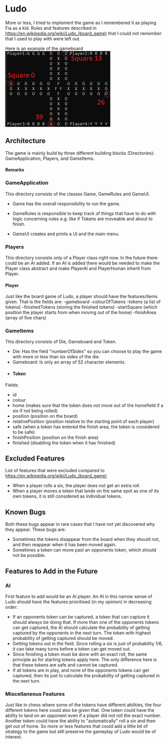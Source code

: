# Ludo
More or less, I tried to implement the game as I remembered it as playing Fia as a kid. Rules and features described in https://en.wikipedia.org/wiki/Ludo_(board_game) that I could not remember that I used to play with were left out.

Here is an example of the gameboard
![](https://github.com/hkanjohansson/Ludo/blob/main/LudoApplication/GameboardExample.png)
## Architecture
The game is mainly build by three different building blocks (Directories): GameApplication, Players, and GameItems. 

#### Remarks

### GameApplication
This directory consists of the classes Game, GameRules and GameUI. 

- Game has the overall responsibility to run the game. 

- GameRules is responsible to keep track of things that have to do with logic concerning rules e.g. like if Tokens are moveable and about to finish.

- GameUI creates and prints a UI and the main menu.

### Players
This directory consists only of a Player class right now. In the future there could be an AI added. If an AI is added there would be needed to make the Player class abstract and make PlayerAI and PlayerHuman inherit from Player.

#### Player
Just like the board game of Ludo, a player should have the features/items given. That is the fields are:
-gameboard
-colourOfTokens
-tokens (a list of tokens)
-finishedTokens (storing the finished tokens)
-startSquare (which position the player starts from when moving out of the home)
-finishArea (array of five chars)
### GameItems
This directory consists of Die, Gameboard and Token.

- Die: Has the field "numberOfSides" so you can choose to play the game with more or less than six sides of the die.
- Gameboard: Is only an array of 52 character elements.
- #### Token
Fields: 
- id
- colour
- home (makes sure that the token does not move out of the homefield if a six if not being rolled)
- position (position on the board)
- relativePosition (position relative to the starting point of each player)
- safe (when a token has entered the finish area, the token is considered to be safe)
- finishPosition (position on the finish area)
- finished (disabling the token when it has finished)

## Excluded Features
List of features that were excluded compared to https://en.wikipedia.org/wiki/Ludo_(board_game)
- When a player rolls a six, the player does not get an extra roll.
- When a player moves a token that lands on the same spot as one of its own tokens, it is still considered as individual tokens.
## Known Bugs
Both these bugs appear in rare cases that I have not yet discovered why they appear. These bugs are:
- Sometimes the tokens disappear from the board when they should not, and then reappear when it has been moved again.
- Sometimes a token can move past an opponents token, which should not be possible.
## Features to Add in the Future

### AI
First feature to add would be an AI player. An AI in this narrow sense of Ludo should have the features prioritised (in my opinion) in decreasing order:
- If an opponents token can be captured, a token that can capture it should always be doing that. If more than one of the opponents tokens can get captured, the AI should calculate the probability of getting captured by the opponents in the next turn. The token with highest probability of getting captured should be moved.
- Getting tokens out in the field. Since rolling a six is just of probability 1/6, it can take many turns before a token can get moved out. 
- Since finishing a token must be done with an exact roll, the same principle as for starting tokens apply here. The only difference here is that these tokens are safe and cannot be captured.
- If all tokens are in play, and none of the opponents tokens can get captured, then its just to calculate the probability of getting captured in the next turn. 

### Miscellaneous Features
Just like in chess where some of the tokens have different abilities, the four different tokens here could also be given that. One token could have the ability to land on an opponent even if a player did not roll the exact number. Another token could have the ability to "automatically" roll a six and then get out of home. So more or less features that could add a little bit of strategy to the game but still preserve the gameplay of Ludo would be of interest.
